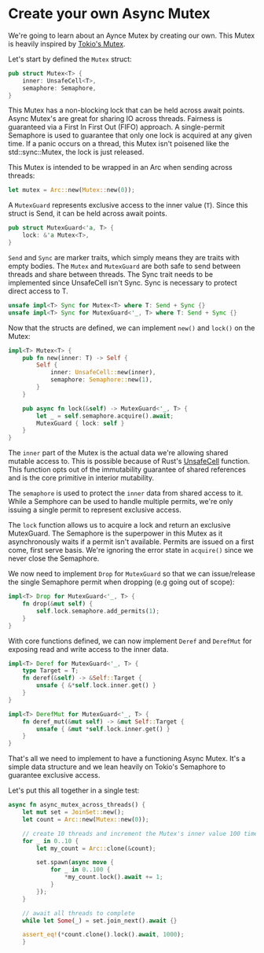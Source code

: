 # Create your own Async Mutex

We're going to learn about an Aynce Mutex by creating our own.  This Mutex is heavily inspired by [Tokio's Mutex](https://docs.rs/tokio/latest/tokio/sync/struct.Mutex.html).

Let's start by defined the `Mutex` struct:

```rust
pub struct Mutex<T> {
    inner: UnsafeCell<T>,
    semaphore: Semaphore,
}
```

This Mutex has a non-blocking lock that can be held across await points.  Async Mutex's are great for sharing IO across threads.  Fairness is guaranteed via a First In First Out (FIFO) approach.  A single-permit Semaphore is used to guarantee that only one lock is acquired at any given time.  If a panic occurs on a thread, this Mutex isn't poisened like the std::sync::Mutex, the lock is just released. 

This Mutex is intended to be wrapped in an Arc when sending across threads:

```rust
let mutex = Arc::new(Mutex::new(0));
```

A `MutexGuard` represents exclusive access to the inner value (`T`).  Since this struct is Send, it can be held across await points.

```rust
pub struct MutexGuard<'a, T> {
    lock: &'a Mutex<T>,
}
```

`Send` and `Sync` are marker traits, which simply means they are traits with empty bodies.  The `Mutex` and `MutexGuard` are both safe to send between threads and share between threads.  The Sync trait needs to be implemented since UnsafeCell isn't Sync.  Sync is necessary to protect direct access to T.   

```rust
unsafe impl<T> Sync for Mutex<T> where T: Send + Sync {}
unsafe impl<T> Sync for MutexGuard<'_, T> where T: Send + Sync {}
```

Now that the structs are defined, we can implement `new()` and `lock()` on the Mutex:

```rust
impl<T> Mutex<T> {
    pub fn new(inner: T) -> Self {
        Self {
            inner: UnsafeCell::new(inner),
            semaphore: Semaphore::new(1),
        }
    }

    pub async fn lock(&self) -> MutexGuard<'_, T> {
        let _ = self.semaphore.acquire().await;
        MutexGuard { lock: self }
    }
}
```

The `inner` part of the Mutex is the actual data we're allowing shared mutable access to.  This is possible because of Rust's [UnsafeCell](https://doc.rust-lang.org/stable/std/cell/struct.UnsafeCell.html) function.  This function opts out of the immutability guarantee of shared references and is the core primitive in interior mutability.

The `semaphore` is used to protect the `inner` data from shared access to it.  While a Semphore can be used to handle multiple permits, we're only issuing a single permit to represent exclusive access.

The `lock` function allows us to acquire a lock and return an exclusive MutexGuard.  The Semaphore is the superpower in this Mutex as it asynchronously waits if a permit isn't available.  Permits are issued on a first come, first serve basis.  We're ignoring the error state in `acquire()` since we never close the Semaphore.

We now need to implement `Drop` for `MutexGuard` so that we can issue/release the single Semaphore permit when dropping (e.g going out of scope):

```rust
impl<T> Drop for MutexGuard<'_, T> {
    fn drop(&mut self) {
        self.lock.semaphore.add_permits(1);
    }
}
```

With core functions defined, we can now implement `Deref` and `DerefMut` for exposing read and write access to the inner data.

```rust
impl<T> Deref for MutexGuard<'_, T> {
    type Target = T;
    fn deref(&self) -> &Self::Target {
        unsafe { &*self.lock.inner.get() }
    }
}

impl<T> DerefMut for MutexGuard<'_, T> {
    fn deref_mut(&mut self) -> &mut Self::Target {
        unsafe { &mut *self.lock.inner.get() }
    }
}
```

That's all we need to implement to have a functioning Async Mutex.  It's a simple data structure and we lean heavily on Tokio's Semaphore to guarantee exclusive access.

Let's put this all together in a single test:

```rust
async fn async_mutex_across_threads() {
    let mut set = JoinSet::new();
    let count = Arc::new(Mutex::new(0));

    // create 10 threads and increment the Mutex's inner value 100 times per
    for _ in 0..10 {
        let my_count = Arc::clone(&count);

        set.spawn(async move {
            for _ in 0..100 {
                *my_count.lock().await += 1;
            }
        });
    }

    // await all threads to complete
    while let Some(_) = set.join_next().await {}

    assert_eq!(*count.clone().lock().await, 1000);
    }
```